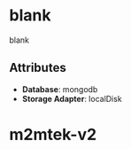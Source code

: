 # blank

blank

## Attributes

- **Database**: mongodb
- **Storage Adapter**: localDisk
# m2mtek-v2

